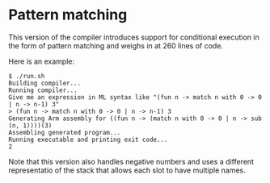 # Pattern matching

This version of the compiler introduces support for conditional execution in the form of pattern matching and weighs in at 260 lines of code.

Here is an example:

    $ ./run.sh
    Building compiler...
    Running compiler...
    Give me an expression in ML syntax like "(fun n -> match n with 0 -> 0 | n -> n-1) 3"
    > (fun n -> match n with 0 -> 0 | n -> n-1) 3
    Generating Arm assembly for ((fun n -> (match n with 0 -> 0 | n -> sub (n, 1))))(3)
    Assembling generated program...
    Running executable and printing exit code...
    2

Note that this version also handles negative numbers and uses a different representatio of the stack that allows each slot to have multiple names.
